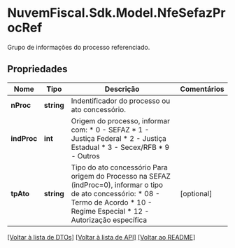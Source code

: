 # NuvemFiscal.Sdk.Model.NfeSefazProcRef
Grupo de informações do  processo referenciado.

## Propriedades

Nome | Tipo | Descrição | Comentários
------------ | ------------- | ------------- | -------------
**nProc** | **string** | Indentificador do processo ou ato  concessório. | 
**indProc** | **int** | Origem do processo, informar com:  * 0 - SEFAZ  * 1 - Justiça Federal  * 2 - Justiça Estadual  * 3 - Secex/RFB  * 9 - Outros | 
**tpAto** | **string** | Tipo do ato concessório  Para origem do Processo na SEFAZ (indProc&#x3D;0), informar o  tipo de ato concessório:  * 08 - Termo de Acordo  * 10 - Regime Especial  * 12 - Autorização específica | [optional] 

[[Voltar à lista de DTOs]](../README.md#documentation-for-models) [[Voltar à lista de API]](../README.md#documentation-for-api-endpoints) [[Voltar ao README]](../README.md)

